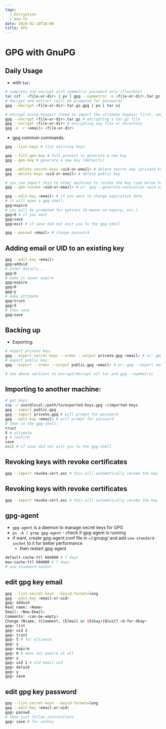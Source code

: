 ```yaml
---
tags:
  - Encryption
  - How-To
date: 2024-02-10T16:00
title: GPG
---
```


<!-- 2024-02-10-1600 (February 10, 2024 4:00 PM) -->

# GPG with GnuPG

## Daily Usage

- with `tar`:

```bash
# compress and encrypt with symmetric password only (flexible)
tar czf - <file-or-dir> | pv | gpg --symmetric -o <file-or-dir>.tar.gz.gpg
# decrypt and extract (will be prompted for password)
gpg --decrypt <file-or-dir>.tar.gz.gpg | pv | tar xz

# encrypt using keypair (need to import the ultimate keypair first, see below)
gpg --encrypt <file-or-dir>.tar.gz # encrypting a tar.gz file
gpg --encrypt <file-or-dir> # encrypting any file or directory
gpg -e -r <email> <file-or-dir>
```

- gpg common commands:

```bash
gpg --list-keys # list existing keys

gpg --full-gen-key # full process to generate a new key
gpg --gen-key # generate a new key (defaults)

gpg --delete-secret-keys <uid-or-email> # delete secret key (private key)
gpg --delete-keys <uid-or-email> # delete public key

# you can import this to other machines to revoke the key (see below how)
gpg --gen-revoke <uid-or-email> # or: gpg --generate-revocation <uid-or-email> - generate revoke certificate

gpg --edit-key <email> # if you want to change expiration date
# it will open a gpg-shell:
gpg>expire
# you will be prompted for options (0 means no expiry, etc.)
gpg>0 # if you want
gpg>save
gpg>exit # if save did not exit you to the gpg-shell

gpg --passwd <email> # change password
```

## Adding email or UID to an existing key

```bash
gpg --edit-key <email>
gpg>adduid
# enter details...
gpg>O
# make it never expire
gpg>expire
gpg>0
gpg>y
# make ultimate
gpg>trust
gpg>5
# then save
gpg>save
```

## Backing up

- Exporting:

```bash
# export private key:
gpg --export-secret-keys --armor --output private.gpg <email> # or: gpg --export-secret-keys <email> > private.gpg
# export public key:
gpg --export --armor --output public.gpg <email> # or: gpg --export <email> > public.gpg

# see above sections to encrypt/decrypt wil tar and gpg --symmetric
```

## Importing to another machine:

```bash
# get keys
scp -r user@local:/path/to/exported-keys.gpg ~/imported-keys
gpg --import public.gpg
gpg --import private.gpg # will prompt for password
gpg --edit-key <email> # will prompt for password
# then in the gpg-shell:
trust
5 # ultimate
y # confirm
save
exit # if save did not exit you to the gpg-shell
```

## Revoking keys with revoke certificates

```bash
gpg --import revoke-cert.asc # this will automatically revoke the key
```

## Revoking keys with revoke certificates

```bash
gpg --import revoke-cert.asc # this will automatically revoke the key
```

## gpg-agent

- `gpg-agent` is a daemon to manage secret keys for GPG
- `ps -A | grep gpg-agent` - check if gpg-agent is running
- if want, create gpg-agent.conf file in ~/.gnupg/ and add `use-standard-socket` to it for better performance
  - then restart gpg-agent

```bash
default-cache-ttl 604800 # 7 days
max-cache-ttl 604800 # 7 days
# use-standard-socket
```

## edit gpg key email

```bash
gpg --list-secret-keys --keyid-format=long
gpg --edit-key <email-or-uid>
gpg> adduid
Real name: <Name>
Email: <New-Email>
Comments: <can-be-empty>
Change (N)ame, (C)omment, (E)mail or (O)kay/(Q)uit? <O-for-Okay>
gpg> list
gpg> uid 2
gpg> trust
gpg> 5 # for ultimate
gpg> y
gpg> expire
gpg> 0 # does not expire at all
gpg> y
gpg> uid 1 # old email uid 
gpg> deluid
gpg> y
gpg> save
```

## edit gpg key password

```bash
gpg --list-secret-keys --keyid-format=long
gpg --edit-key <email-or-uid>
gpg> passwd
# then just follow instructions
gpg> save # for safety
```
